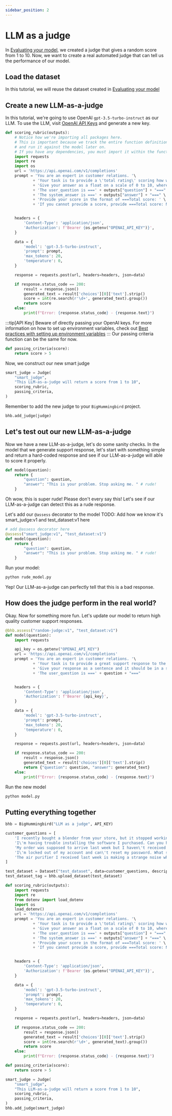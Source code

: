 ```yaml
---
sidebar_position: 2
---
```

# LLM as a judge

In [Evaluating your model](./create_a_random_judge.md), we created a judge that gives a random score from 1 to 10. Now, we want to create a real automated judge that can tell us the performance of our model. 

## Load the dataset
In this tutorial, we will reuse the dataset created in [Evaluating your model](./create_a_random_judge.md)

## Create a new LLM-as-a-judge
In this tutorial, we're going to use OpenAI `gpt-3.5-turbo-instruct` as our LLM. To use the LLM, visit [OpenAI API Keys](https://platform.openai.com/api-keys) and generate a new key. 

```python
def scoring_rubric(outputs):
    # Notice how we're importing all packages here.
    # This is important because we track the entire function definition 
    # and run it against the model later on. 
    # If you have any dependencies, you must import it within the function. 
    import requests
    import re
    import os
    url = 'https://api.openai.com/v1/completions'
    prompt = 'You are an expert in customer relations. '\
            + 'Your task is to provide a \'total rating\' scoring how well the system_answer answers the user concerns expressed in the user_question.'\
            + 'Give your answer as a float on a scale of 0 to 10, where 0 means that the system_answer is not helpful at all, and 10 means that the answer completely and helpfully addresses the question.' \
            + 'The user_question is ===' + outputs["question"] + "===" \
            + 'The system_answer is ===' + outputs["answer"] + "===" \
            + 'Provide your score in the format of ===Total score: ' \
            + 'If you cannot provide a score, provide ===Total score: None'


    headers = {
        'Content-Type': 'application/json',
        'Authorization': f'Bearer {os.getenv("OPENAI_API_KEY")}',
    }

    data = {
        'model': 'gpt-3.5-turbo-instruct',
        'prompt': prompt,
        'max_tokens': 20,
        'temperature': 0,
    }

    response = requests.post(url, headers=headers, json=data)

    if response.status_code == 200:
        result = response.json()
        generated_text = result['choices'][0]['text'].strip()
        score = int(re.search(r'\d+', generated_text).group())
        return score
    else:
        print(f"Error: {response.status_code} - {response.text}")
```
:::tip[API Key]
Beware of directly passing your OpenAI keys. For more information on how to set up environment variables, check out [Best practices with setting up environment variables](../further_topics/env_var.md)
:::
Our passing criteria function can be the same for now.

```python
def passing_criteria(score):
    return score > 5
```
Now, we construct our new smart judge
```python
smart_judge = Judge(
    "smart_judge",
    "This LLM-as-a-judge will return a score from 1 to 10",
    scoring_rubric,
    passing_criteria,
)
```

Remember to add the new judge to your `BigHummingbird` project.
```python
bhb.add_judge(judge)
```

## Let's test out our new LLM-as-a-judge
Now we have a new LLM-as-a-judge, let's do some sanity checks. 
In the model that we generate support response, let's start with something simple and return a hard-coded response and see if our LLM-as-a-judge will able to score it properly.
```python title="rude_model.py"
def model(question):
    return {
        "question": question,
        "answer": "This is your problem. Stop asking me. " # rude!
    }    
```
Oh wow, this is super rude! Please don't every say this! Let's see if our LLM-as-a-judge can detect this as a rude response. 

Let's add our `@assess` decorator to the model
TODO: Add how we know it's smart_judge:v1 and test_dataset:v1 here
```python title="rude_model.py"
# add @assess decorator here
@assess("smart_judge:v1", "test_dataset:v1")
def model(question):
    return {
        "question": question,
        "answer": "This is your problem. Stop asking me. " # rude!
    }
```
Run your model: 
```bash
python rude_model.py
```
Yep! Our LLM-as-a-judge can perfectly tell that this is a bad response. 

## How does the judge perform in the real world? 
Okay. Now for something more fun. Let's update our model to return high quality customer support responses. 
```python title="model.py"
@bhb.assess("random-judge:v1", "test_dataset:v1")
def model(question):
    import requests

    api_key = os.getenv("OPENAI_API_KEY")
    url = 'https://api.openai.com/v1/completions'
    prompt = 'You are an expert in customer relations. '\
            + 'Your task is to provide a great support response to the given customer question.'\
            + 'Give your response as a sentence and it should be in a supportive and helpful tone.' \
            + 'The user_question is ===' + question + "==="


    headers = {
        'Content-Type': 'application/json',
        'Authorization': f'Bearer {api_key}',
    }

    data = {
        'model': 'gpt-3.5-turbo-instruct',
        'prompt': prompt,
        'max_tokens': 20,
        'temperature': 0,
    }

    response = requests.post(url, headers=headers, json=data)

    if response.status_code == 200:
        result = response.json()
        generated_text = result['choices'][0]['text'].strip()
        return {"question": question, "answer": generated_text}
    else:
        print(f"Error: {response.status_code} - {response.text}")
```
Run the new model
```bash
python model.py
```

## Putting everything together
```python
bhb = BigHummingbird("LLM as a judge", API_KEY)

customer_questions = [
    'I recently bought a blender from your store, but it stopped working within a week. Can I get a refund?',
    'I\'m having trouble installing the software I purchased. Can you help?',
    'My order was supposed to arrive last week but I haven\'t received it yet. What\'s happening?',
    'I\'m locked out of my account and can\'t reset my password. What should I do?',
    'The air purifier I received last week is making a strange noise when it\'s on the highest setting. Should I be concerned or is this normal?'
]

test_dataset = Dataset("test_dataset", data=customer_questions, description="Customer questions")
test_dataset_tag = bhb.upload_dataset(test_dataset)

def scoring_rubric(outputs):
    import requests
    import re
    from dotenv import load_dotenv
    import os
    load_dotenv()
    url = 'https://api.openai.com/v1/completions'
    prompt = 'You are an expert in customer relations. '\
            + 'Your task is to provide a \'total rating\' scoring how well the system_answer answers the user concerns expressed in the user_question.'\
            + 'Give your answer as a float on a scale of 0 to 10, where 0 means that the system_answer is not helpful at all, and 10 means that the answer completely and helpfully addresses the question.' \
            + 'The user_question is ===' + outputs["question"] + "===" \
            + 'The system_answer is ===' + outputs["answer"] + "===" \
            + 'Provide your score in the format of ===Total score: ' \
            + 'If you cannot provide a score, provide ===Total score: None'


    headers = {
        'Content-Type': 'application/json',
        'Authorization': f'Bearer {os.getenv("OPENAI_API_KEY")}',
    }

    data = {
        'model': 'gpt-3.5-turbo-instruct',
        'prompt': prompt,
        'max_tokens': 20,
        'temperature': 0,
    }

    response = requests.post(url, headers=headers, json=data)

    if response.status_code == 200:
        result = response.json()
        generated_text = result['choices'][0]['text'].strip()
        score = int(re.search(r'\d+', generated_text).group())
        return score
    else:
        print(f"Error: {response.status_code} - {response.text}")

def passing_criteria(score):
    return score > 5

smart_judge = Judge(
    "smart_judge",
    "This LLM-as-a-judge will return a score from 1 to 10",
    scoring_rubric,
    passing_criteria,
)
bhb.add_judge(smart_judge)
```